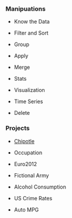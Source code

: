 ### Manipuations
- Know the Data

- Filter and Sort

- Group

- Apply

- Merge

- Stats

- Visualization

- Time Series

- Delete

### Projects
- [Chipotle](https://github.com/lijing0913/Real-World-Data-Manipulation-in-Pandas/blob/main/Chipotle.ipynb)

- Occupation

- Euro2012

- Fictional Army

- Alcohol Consumption

- US Crime Rates

- Auto MPG
